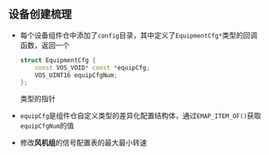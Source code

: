 ## 设备创建梳理

-   每个设备组件仓中添加了`config`目录，其中定义了`EquipmentCfg*`类型的回调函数，返回一个

    ```C++
    struct EquipmentCfg {
        const VOS_VOID* const *equipCfg;
        VOS_UINT16 equipCfgNum;
    };
    ```

    类型的指针

-   `equipCfg`是组件仓自定义类型的差异化配置结构体，通过`EMAP_ITEM_OF()`获取`equipCfgNum`的值

-   修改**风机组**的信号配置表的最大最小转速